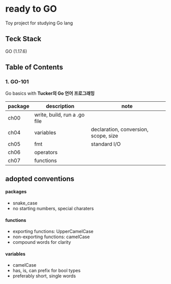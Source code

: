 # ready to GO
Toy project for studying Go lang

## Teck Stack
GO (1.17.6)

## Table of Contents
### 1. GO-101
Go basics with **Tucker의 Go 언어 프로그래밍**  

|package|description|note|
|-------|-----------|---|
|ch00|write, build, run a .go file| |
|ch04|variables|declaration, conversion, scope, size|
|ch05|fmt|standard I/O|
|ch06|operators| |
|ch07|functions| |

## adopted conventions
#### packages
* snake_case
* no starting numbers, special charaters

#### functions
* exporting functions: UpperCamelCase
* non-exporting functions: camelCase
* compound words for clarity
#### variables
* camelCase
* has, is, can prefix for bool types
* preferably short, single words
